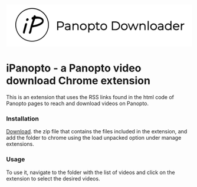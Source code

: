 <link href="markdown.css" rel="stylesheet" type="text/css" media="all"></link>

![This is an image](/screenshotForMarkdown.png)

# iPanopto - a Panopto video download Chrome extension

This is an extension that uses the RSS links found in the html code of Panopto pages to reach and download videos on Panopto.

### Installation
[Download](https://pages.github.com/). the zip file that contains the files included in the extension, and add the folder to chrome using the load unpacked option under manage extensions.

### Usage
To use it, navigate to the folder with the list of videos and click on the extension to select the desired videos. 